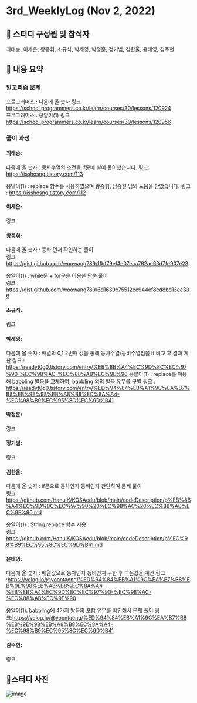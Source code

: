 # 3rd_WeeklyLog (Nov 2, 2022) <br>

## 🔻 스터디 구성원 및 참석자 <br>
최태승, 이세은, 왕종휘, 소규석, 박세영, 박정훈, 정기범, 김한울, 윤태영, 김주현


## 🔻 내용 요약 <br>

### 알고리즘 문제

프로그래머스 : 다음에 올 숫자 링크 https://school.programmers.co.kr/learn/courses/30/lessons/120924 <br>
프로그래머스 : 옹알이(1) 링크 https://school.programmers.co.kr/learn/courses/30/lessons/120956

### 풀이 과정

#### 최태승:
다음에 올 숫자 : 등차수열의 조건을 if문에 넣어 풀이했습니다.
링크: https://isshosng.tistory.com/113
 
옹알이(1) : replace 함수를 사용하였으며 왕종휘, 남승현 님의 도움을 받았습니다.
링크 : https://isshosng.tistory.com/112

#### 이세은:
링크

#### 왕종휘: 
다음에 올 숫자 : 등차 먼저 확인하는 풀이<br>
링크 : https://gist.github.com/woowang789/1fbf79ef4e07eaa762ae63d7fe907e23

옹알이(1) : while문 + for문을 이용한 단순 풀이 <br>
링크 : https://gist.github.com/woowang789/6d1639c75512ec944ef8cd8bd13ec336

#### 소규석:
링크

#### 박세영:
다음에 올 숫자 : 배열의 0,1,2번째 값을 통해 등차수열/등비수열임을 if 비교 후 결과 계산 
링크 : https://readyt0g0.tistory.com/entry/%EB%8B%A4%EC%9D%8C%EC%97%90-%EC%98%AC-%EC%88%AB%EC%9E%90
옹알이(1) : replace를 이용해 babbling 발음을 교체하여, babbling 외의 발음 유무를 구별
링크 : https://readyt0g0.tistory.com/entry/%ED%94%84%EB%A1%9C%EA%B7%B8%EB%9E%98%EB%A8%B8%EC%8A%A4-%EC%98%B9%EC%95%8C%EC%9D%B41

#### 박정훈:
링크

#### 정기범:
링크

#### 김한울:
다음에 올 숫자 : if문으로 등차인지 등비인지 판단하여 문제 풀이   
링크 :  https://github.com/HanulK/KOSAedu/blob/main/codeDescription/p%EB%8B%A4%EC%9D%8C%EC%97%90%20%EC%98%AC%20%EC%88%AB%EC%9E%90.md   
   
옹알이(1) : String.replace 함수 사용   
링크 : https://github.com/HanulK/KOSAedu/blob/main/codeDescription/p%EC%98%B9%EC%95%8C%EC%9D%B41.md

#### 윤태영:
다음에 올 숫자 : 배열값으로 등차인지 등비인지 구한 후 다음값을 계산
링크 :https://velog.io/@yoontaeng/%ED%94%84%EB%A1%9C%EA%B7%B8%EB%9E%98%EB%A8%B8%EC%8A%A4-%EB%8B%A4%EC%9D%8C%EC%97%90-%EC%98%AC-%EC%88%AB%EC%9E%90

옹알이(1): babbling에 4가지 발음의 포함 유무를 확인해서 문제 풀이 
링크:https://velog.io/@yoontaeng/%ED%94%84%EB%A1%9C%EA%B7%B8%EB%9E%98%EB%A8%B8%EC%8A%A4-%EC%98%B9%EC%95%8C%EC%9D%B41

#### 김주현:
링크

## 🔻스터디 사진 <br>
![image](https://raw.githubusercontent.com/seeun98/codingTestStudy/main/image/3rdStudy.jpg)
